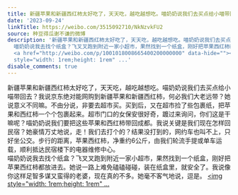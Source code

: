 ```yaml
---
title: 新疆苹果和新疆西红柿太好吃了，天天吃，越吃越想吃。喵奶奶说我们去买点给小喵带回去？我说京东绝对能网购到新疆苹果和新疆西红柿，何必我们大老远带？她说意义...
date: '2023-09-24'
linkTitle: https://weibo.com/3515092710/NkNzvkFU2
source: 种豆得瓜谢不谦的微博
description: '新疆苹果和新疆西红柿太好吃了，天天吃，越吃越想吃。喵奶奶说我们去买点给小喵带回去？我说京东绝对能网购到新疆苹果和新疆西红柿，何必我们大老远带？她说意义不同嘛。不由分说，非要去超市买。买到后，又在超市捡了些包裹纸，把苹果和西红柿一个个包裹起来。超市门口的女保安很好奇，踱过来询问，你们这是干嘛呢？喵奶奶说我们要把这些苹果和西红柿带回成都。我说关键是我们现在怎样回民宿？她豪情万丈地说，走！我们去打个的？结果没打到的，网约车也叫不上，只好坐公交。步行的距离，苹果西红柿，净重约6公斤，由我们轮流手提或单车运载，顺利抵达民宿楼下的电器维修中心。<br>
  喵奶奶说我去找个纸盒？飞叉叉跑到附近一家小超市，果然找到一个纸盒，刚好把苹果西红柿都放进去。她说一路上难免磕磕碰碰，装在纸盒里，就安全了。我说像你这样足智多谋又蛮得的老婆，现在真的不多。她毫不客气地说，逗是。
  <a href="http://weibo.com/p/1001018008665400200000000" data-hide=""><span class="url-icon"><img
  style="width: 1rem;height: 1rem" ...'
disable_comments: true
---
```

新疆苹果和新疆西红柿太好吃了，天天吃，越吃越想吃。喵奶奶说我们去买点给小喵带回去？我说京东绝对能网购到新疆苹果和新疆西红柿，何必我们大老远带？她说意义不同嘛。不由分说，非要去超市买。买到后，又在超市捡了些包裹纸，把苹果和西红柿一个个包裹起来。超市门口的女保安很好奇，踱过来询问，你们这是干嘛呢？喵奶奶说我们要把这些苹果和西红柿带回成都。我说关键是我们现在怎样回民宿？她豪情万丈地说，走！我们去打个的？结果没打到的，网约车也叫不上，只好坐公交。步行的距离，苹果西红柿，净重约6公斤，由我们轮流手提或单车运载，顺利抵达民宿楼下的电器维修中心。<br> 喵奶奶说我去找个纸盒？飞叉叉跑到附近一家小超市，果然找到一个纸盒，刚好把苹果西红柿都放进去。她说一路上难免磕磕碰碰，装在纸盒里，就安全了。我说像你这样足智多谋又蛮得的老婆，现在真的不多。她毫不客气地说，逗是。 <a href="http://weibo.com/p/1001018008665400200000000" data-hide=""><span class="url-icon"><img style="width: 1rem;height: 1rem" ...